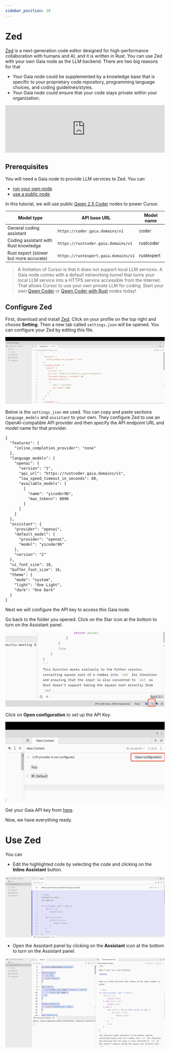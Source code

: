 ```yaml
---
sidebar_position: 10
---
```


# Zed


[Zed](https://zed.dev/) is a next-generation code editor designed for high-performance collaboration with humans and AI, and it is written in Rust.  You can use Zed with your own Gaia node as the LLM backend. There are two big reasons for that

* Your Gaia node could be supplemented by a knowledge base that is specific to your proprietary code repository, programming language choices, and coding guidelines/styles.
* Your Gaia node could ensure that your code stays private within your organization.

<iframe width="100%" style={{"aspect-ratio": "16 / 9"}} src="https://www.youtube.com/embed/icbFAAOZYcE" title="A Rust coding assistant on Zed" frameborder="0" allow="accelerometer; autoplay; clipboard-write; encrypted-media; gyroscope; picture-in-picture; web-share" referrerpolicy="strict-origin-when-cross-origin" allowfullscreen></iframe>

## Prerequisites

You will need a Gaia node to provide LLM services to Zed. You can

* [run your own node](../../node-guide/quick-start.md)
* [use a public node](../nodes.md)

In this tutorial, we will use public [Qwen 2.5 Coder](https://github.com/QwenLM/Qwen2.5-Coder) nodes to power Cursor.

| Model type | API base URL | Model name |
|-----|--------|-----|
| General coding assistant | `https://coder.gaia.domains/v1` | coder |
| Coding assistant with Rust knowledge | `https://rustcoder.gaia.domains/v1` | rustcoder |
| Rust expert (slower but more accurate) | `https://rustexpert.gaia.domains/v1` | rustexpert |

> A limitation of Cursor is that it does not support local LLM services. A Gaia node comes with a default networking tunnel that turns your local LLM service into a HTTPS service accessible from the Internet. That allows Cursor to use your own private LLM for coding. Start your own [Qwen Coder](https://github.com/GaiaNet-AI/node-configs/tree/main/qwen-2.5-coder-7b-instruct) or [Qwen Coder with Rust](https://github.com/GaiaNet-AI/node-configs/tree/main/qwen-2.5-coder-7b-instruct_rustlang) nodes today!

## Configure Zed

First, download and install [Zed](https://zed.dev/). Click on your profile on the top right and choose **Setting**. Then a new tab called `settings.json` will be opened. You can configure your Zed by editing this file.

![](zed-01.png)

Below is the `settings.json` we used. You can copy and paste sections `language_models` and `assistant` to your own. They configure Zed to use an OpenAI-compatible API provider and then specify the API endpoint URL and model name for that provider.

```
{
  "features": {
    "inline_completion_provider": "none"
  },
  "language_models": {
    "openai": {
      "version": "1",
      "api_url": "https://rustcoder.gaia.domains/v1",
      "low_speed_timeout_in_seconds": 60,
      "available_models": [
        {
          "name": "yicoder9b",
          "max_tokens": 8096
        }
      ]
    }
  },
  "assistant": {
    "provider": "openai",
    "default_model": {
      "provider": "openai",
      "model": "yicoder9b"
    },
    "version": "2"
  },
  "ui_font_size": 16,
  "buffer_font_size": 16,
  "theme": {
    "mode": "system",
    "light": "One Light",
    "dark": "One Dark"
  }
}
```

Next we will configure the API key to access this Gaia node.

Go back to the folder you opened. Click on the Star icon at the bottom to turn on the Assistant panel.
  
![](zed-02.png)

Click on **Open configuration** to set up the API Key.
  
![](zed-03.png)

Get your Gaia API key from [here](https://docs.gaianet.ai/getting-started/authentication).

Now, we have everything ready.

# Use Zed

You can

* Edit the highlighted code by selecting the code and clicking on the **Inline Assistant** button.

![](zed-04.png)

* Open the Assistant panel by clicking on the **Assistant** icon at the bottom to turn on the Assistant panel.

![](zed-05.png)


